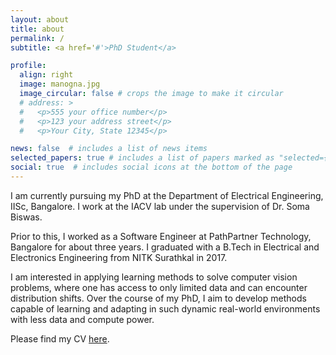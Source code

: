 ```yaml
---
layout: about
title: about
permalink: /
subtitle: <a href='#'>PhD Student</a>

profile:
  align: right
  image: manogna.jpg
  image_circular: false # crops the image to make it circular
  # address: >
  #   <p>555 your office number</p>
  #   <p>123 your address street</p>
  #   <p>Your City, State 12345</p>

news: false  # includes a list of news items
selected_papers: true # includes a list of papers marked as "selected={true}"
social: true  # includes social icons at the bottom of the page
---
```



I am currently pursuing my PhD at the Department of Electrical Engineering, IISc, Bangalore. I work at the IACV lab under the supervision of Dr. Soma Biswas.

Prior to this, I worked as a Software Engineer at PathPartner Technology, Bangalore for about three years. I graduated with a B.Tech in Electrical and Electronics Engineering from NITK Surathkal in 2017.

I am interested in applying learning methods to solve computer vision problems, where one has access to only limited data and can encounter distribution shifts. Over the course of my PhD, I aim to develop methods capable of learning and adapting in such dynamic real-world environments with less data and compute power.

Please find my CV [here](http://manogna-s.github.io/assets/pdf/ManognaS_CV_Apr2023.pdf).
